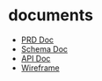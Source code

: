 # documents

- [PRD Doc](https://hackmd.io/KBP15sPESciEB84Eql_SVQ)
- [Schema Doc](https://hackmd.io/VjwTiNHVQMC47-EMM_pT6g)
- [API Doc](https://hackmd.io/7IpW2nbzRLKfXJjjhWOS-A)
- [Wireframe](https://www.figma.com/file/2LJ0jNeU6ofcIoUSd4rmsO/%E7%90%83%E5%A0%B4?node-id=0%3A1)
